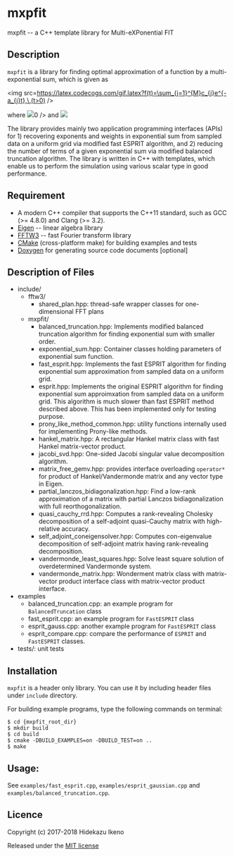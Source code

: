 # mxpfit

mxpfit -- a C++ template library for Multi-eXPonential FIT

## Description

`mxpfit` is a library for finding optimal approximation of a function by a
multi-exponential sum, which is given as

<!-- $$                                                                             -->
<!-- f(t) = \sum_{j=1}^{M} c_{j} e^&{-a_{j}t}, \, (t > 0)                           -->
<!-- $$                                                                             -->
<!-- where $a_{j}\in\mathbb{C},\, \mathrm{Re}(a_{j})>0$ and $c_{j} \in \mathbb{C}.$ -->

<img src=https://latex.codecogs.com/gif.latex?f(t)=\sum_{j=1}^{M}c_{j}e^{-a_{j}t},\,(t>0) />

where
<img src=https://latex.codecogs.com/gif.latex?a_{j}\in\mathbb{C},\,&space;\mathrm{Re}(a_{j})>0 />
and
<img src=https://latex.codecogs.com/gif.latex?c_{j}&space;\in&space;\mathbb{C} />

The library provides mainly two application programming interfaces (APIs) for 1)
recovering exponents and weights in exponential sum from sampled data on a
uniform grid via modified fast ESPRIT algorithm, and 2) reducing the number of
terms of a given exponential sum via modified balanced truncation algorithm. The
library is written in C++ with templates, which enable us to perform the
simulation using various scalar type in good performance.


## Requirement

 - A modern C++ compiler that supports the C++11 standard,
   such as GCC (>= 4.8.0) and Clang (>= 3.2).
 - [Eigen](http://eigen.tuxfamily.org/) -- linear algebra library
 - [FFTW3](http://www.fftw.org/) -- fast Fourier transform library
 - [CMake](https://cmake.org/) (cross-platform make) for building examples and tests
 - [Doxygen](http://doxygen.org/) for generating source code documents [optional]

## Description of Files

- include/
    - fftw3/
        - shared_plan.hpp: thread-safe wrapper classes for one-dimensional FFT plans
    - mxpfit/
        - balanced_truncation.hpp: Implements modified balanced truncation
          algorithm for finding exponential sum with smaller order.
        - exponential_sum.hpp: Container classes holding parameters of exponential
          sum function.
        - fast_esprit.hpp: Implements the fast ESPRIT algorithm for finding
          exponential sum approximation from sampled data on a uniform grid.
        - esprit.hpp: Implements the original ESPRIT algorithm for finding exponential
          sum approimxation from sampled data on a uniform grid. This algorithm is much
          slower than fast ESPRIT method described above. This has been implemented only
          for testing purpose.
        - prony_like_method_common.hpp: utility functions internally used for implementing
          Prony-like methods.
        - hankel_matrix.hpp: A rectangular Hankel matrix class with fast Hankel
          matrix-vector product.
        - jacobi_svd.hpp: One-sided Jacobi singular value decomposition algorithm.
        - matrix_free_gemv.hpp: provides interface overloading `operator*` for
          product of Hankel/Vandermonde matrix and any vector type in Eigen.
        - partial_lanczos_bidiagonalization.hpp: Find a low-rank approximation of a
          matrix with partial Lanczos bidiagonalization with full reorthogonalization.
        - quasi_cauchy_rrd.hpp: Computes a rank-revealing Cholesky decomposition of
          a self-adjoint quasi-Cauchy matrix with high-relative accuracy.
        - self_adjoint_coneigensolver.hpp: Computes con-eigenvalue decomposition of
          self-adjoint matrix having rank-revealing decomposition.
        - vandermonde_least_squares.hpp: Solve least square solution of
          overdetermined Vandermonde system.
        - vandermonde_matrix.hpp: Wonderment matrix class with matrix-vector
          product interface class with matrix-vector product interface.
- examples
    - balanced_truncation.cpp: an example program for `BalancedTruncation` class
    - fast_esprit.cpp: an example program for `FastESPRIT` class
    - esprit_gauss.cpp: another example program for `FastESPRIT` class
    - esprit_compare.cpp: compare the performance of `ESPRIT` and `FastESPRIT` classes.
- tests/: unit tests


## Installation

`mxpfit` is a header only library. You can use it by including header files
under `include` directory.

For building example programs, type the following commands on terminal:

```
$ cd {mxpfit_root_dir}
$ mkdir build
$ cd build
$ cmake -DBUILD_EXAMPLES=on -DBUILD_TEST=on ..
$ make
```

## Usage:
See `examples/fast_esprit.cpp`, `examples/esprit_gaussian.cpp` and
`examples/balanced_truncation.cpp`.


## Licence
Copyright (c) 2017-2018 Hidekazu Ikeno

Released under the [MIT license](http://opensource.org/licenses/mit-license.php)
